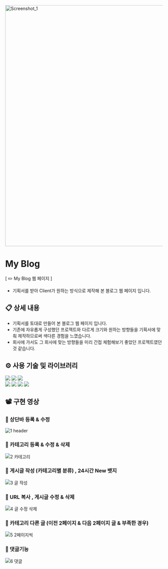 
<img width="768" alt="Screenshot_1" src="https://user-images.githubusercontent.com/113653130/216612631-4c2bbea6-ab25-4a69-abd1-4e604ad4163c.png">

# My Blog
[ ✏️ My Blog 웹 페이지 ]
- 기획서를 받아 Client가 원하는 방식으로 제작해 본 블로그 웹 페이지 입니다.


## 📋 상세 내용

- 기획서를 토대로 만들어 본 블로그 웹 페이지 입니다. 
- 기존에 자유롭게 구성했던 프로젝트와 다르게 크기와 원하는 방향들을 기획서에 맞춰 제작하므로써 색다른 경험을 느꼈습니다. 
- 회사에 가서도 그 회사에 맞는 방향들을 미리 간접 체험해보기 좋았던 프로젝트였던 것 같습니다. 

## ⚙️ 사용 기술 및 라이브러리
 <div align = "left">
     <img src="https://img.shields.io/badge/JAVA-B700FF?style=flat&logo=Eclipse IDE&logoColor=white"/>  
     <img src="https://img.shields.io/badge/Spring Boot-6DB33F?style=flat&logo=SpringBoot&logoColor=white"/>  
     <img src="https://img.shields.io/badge/MySQL-4479A1?style=flat&logo=MySQL&logoColor=white"/>
     <br>
     <img src="https://img.shields.io/badge/HTML5-E34F26?style=flat&logo=HTML5&logoColor=white"/>
     <img src="https://img.shields.io/badge/CSS-1572B6?style=flat&logo=CSS3&logoColor=white"/>
     <img src="https://img.shields.io/badge/JavaScript-F7DF1E?style=flat&logo=JavaScript&logoColor=white"/>
     <img src="https://img.shields.io/badge/jQuery-0769AD?style=flat&logo=jQuery&logoColor=white"/>
 </div>

## 📽️ 구현 영상

### 📌 상단바 등록 & 수정
![1  header](https://user-images.githubusercontent.com/113653130/216611698-e31b239d-f18c-48bd-8a07-c10298f806bf.gif)

### 📌 카테고리 등록 & 수정 & 삭제
![2  카테고리](https://user-images.githubusercontent.com/113653130/216612121-672dc880-25df-46e0-ab41-9c002ce5c289.gif)

### 📌 게시글 작성 (카테고리별 분류) , 24시간 New 뱃지
![3  글 작성 ](https://user-images.githubusercontent.com/113653130/216612173-df6b21c7-1caa-44cc-be3e-3a246661cdf5.gif)

### 📌 URL 복사 , 게시글 수정 & 삭제 
![4  글 수정 삭제](https://user-images.githubusercontent.com/113653130/216612197-0071d2ab-d93c-43f0-9102-a81a837f6845.gif)

### 📌 카테고리 다른 글 (이전 2페이지 & 다음 2페이지 글 & 부족한 경우) 
![5  2페이지씩](https://user-images.githubusercontent.com/113653130/216612232-cd7dbd0f-94c6-40d4-9284-fe78752933cc.gif)

### 📌 댓글기능
![6  댓글](https://user-images.githubusercontent.com/113653130/216612245-86460edd-989b-454b-9b1b-b5c884b3affa.gif)
